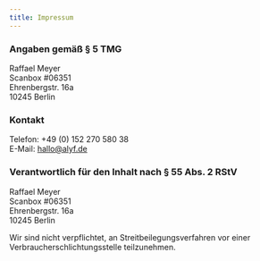 ```yaml
---
title: Impressum
---
```


### Angaben gemäß § 5 TMG

Raffael Meyer<br>
Scanbox #06351<br>
Ehrenbergstr. 16a<br>
10245 Berlin

### Kontakt

Telefon: +49 (0) 152 270 580 38<br>
E-Mail: hallo@alyf.de<br>

### Verantwortlich für den Inhalt nach § 55 Abs. 2 RStV

Raffael Meyer<br>
Scanbox #06351<br>
Ehrenbergstr. 16a<br>
10245 Berlin

Wir sind nicht verpflichtet, an Streitbeilegungsverfahren vor einer
Verbraucherschlichtungsstelle teilzunehmen.
